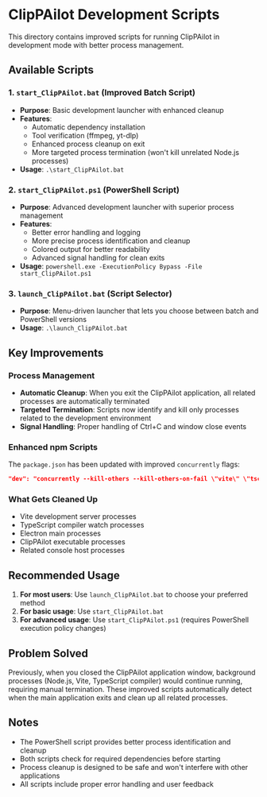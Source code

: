 # ClipPAilot Development Scripts

This directory contains improved scripts for running ClipPAilot in development mode with better process management.

## Available Scripts

### 1. `start_ClipPAilot.bat` (Improved Batch Script)
- **Purpose**: Basic development launcher with enhanced cleanup
- **Features**: 
  - Automatic dependency installation
  - Tool verification (ffmpeg, yt-dlp)
  - Enhanced process cleanup on exit
  - More targeted process termination (won't kill unrelated Node.js processes)
- **Usage**: `.\start_ClipPAilot.bat`

### 2. `start_ClipPAilot.ps1` (PowerShell Script)
- **Purpose**: Advanced development launcher with superior process management
- **Features**:
  - Better error handling and logging
  - More precise process identification and cleanup
  - Colored output for better readability
  - Advanced signal handling for clean exits
- **Usage**: `powershell.exe -ExecutionPolicy Bypass -File start_ClipPAilot.ps1`

### 3. `launch_ClipPAilot.bat` (Script Selector)
- **Purpose**: Menu-driven launcher that lets you choose between batch and PowerShell versions
- **Usage**: `.\launch_ClipPAilot.bat`

## Key Improvements

### Process Management
- **Automatic Cleanup**: When you exit the ClipPAilot application, all related processes are automatically terminated
- **Targeted Termination**: Scripts now identify and kill only processes related to the development environment
- **Signal Handling**: Proper handling of Ctrl+C and window close events

### Enhanced npm Scripts
The `package.json` has been updated with improved `concurrently` flags:
```json
"dev": "concurrently --kill-others --kill-others-on-fail \"vite\" \"tsc -p tsconfig.node.json -w\" \"cross-env NODE_ENV=development DEV_SERVER_URL=http://localhost:5173 electron .\""
```

### What Gets Cleaned Up
- Vite development server processes
- TypeScript compiler watch processes  
- Electron main processes
- ClipPAilot executable processes
- Related console host processes

## Recommended Usage

1. **For most users**: Use `launch_ClipPAilot.bat` to choose your preferred method
2. **For basic usage**: Use `start_ClipPAilot.bat` 
3. **For advanced usage**: Use `start_ClipPAilot.ps1` (requires PowerShell execution policy changes)

## Problem Solved

Previously, when you closed the ClipPAilot application window, background processes (Node.js, Vite, TypeScript compiler) would continue running, requiring manual termination. These improved scripts automatically detect when the main application exits and clean up all related processes.

## Notes

- The PowerShell script provides better process identification and cleanup
- Both scripts check for required dependencies before starting
- Process cleanup is designed to be safe and won't interfere with other applications
- All scripts include proper error handling and user feedback
